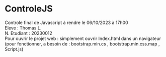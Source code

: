 # ControleJS
Controle final de Javascript à rendre le 06/10/2023 à 17h00
<br />
Eleve : Thomas L.
<br />
N. Etudiant : 20230012
<br />
Pour ouvrir le projet web : simplement ouvrir Index.html dans un navigateur (pour fonctionner, a besoin de : bootstrap.min.cs , bootstrap.min.css.map , Script.js)
